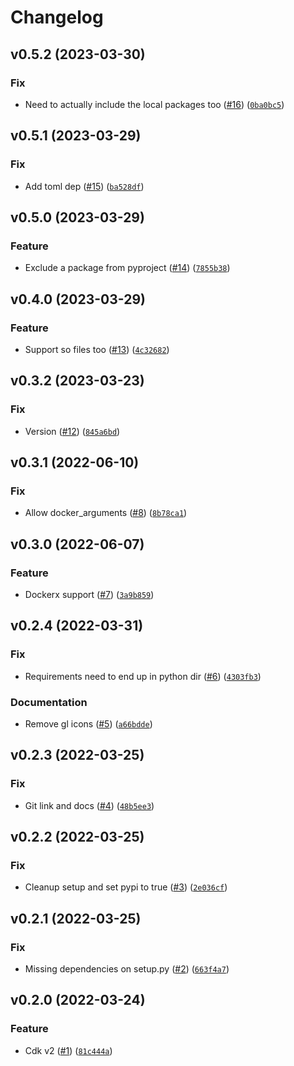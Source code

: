 # Changelog

<!--next-version-placeholder-->

## v0.5.2 (2023-03-30)
### Fix
* Need to actually include the local packages too ([#16](https://github.com/jesse-peters/aws-cdk-lambda-poetry-asset/issues/16)) ([`0ba0bc5`](https://github.com/jesse-peters/aws-cdk-lambda-poetry-asset/commit/0ba0bc5dd7fb5566cb1b3658cb348bfe650d5a9c))

## v0.5.1 (2023-03-29)
### Fix
* Add toml dep ([#15](https://github.com/jesse-peters/aws-cdk-lambda-poetry-asset/issues/15)) ([`ba528df`](https://github.com/jesse-peters/aws-cdk-lambda-poetry-asset/commit/ba528dfb437f5291499e6159c69a5e79c20d7573))

## v0.5.0 (2023-03-29)
### Feature
* Exclude a package from pyproject ([#14](https://github.com/jesse-peters/aws-cdk-lambda-poetry-asset/issues/14)) ([`7855b38`](https://github.com/jesse-peters/aws-cdk-lambda-poetry-asset/commit/7855b38f489e7877ae3a9d00f20236a00b468e24))

## v0.4.0 (2023-03-29)
### Feature
* Support so files too ([#13](https://github.com/jesse-peters/aws-cdk-lambda-poetry-asset/issues/13)) ([`4c32682`](https://github.com/jesse-peters/aws-cdk-lambda-poetry-asset/commit/4c326829cbbea68f9230ab666fc4655f40b5e7d5))

## v0.3.2 (2023-03-23)
### Fix
* Version ([#12](https://github.com/jesse-peters/aws-cdk-lambda-poetry-asset/issues/12)) ([`845a6bd`](https://github.com/jesse-peters/aws-cdk-lambda-poetry-asset/commit/845a6bd037877d156a1ec2d27ed416f934adff77))

## v0.3.1 (2022-06-10)
### Fix
* Allow docker_arguments ([#8](https://github.com/jesse-peters/aws-cdk-lambda-poetry-asset/issues/8)) ([`8b78ca1`](https://github.com/jesse-peters/aws-cdk-lambda-poetry-asset/commit/8b78ca10fbaf876defe4dacc70b50ae4edd3ffa2))

## v0.3.0 (2022-06-07)
### Feature
* Dockerx support ([#7](https://github.com/jesse-peters/aws-cdk-lambda-poetry-asset/issues/7)) ([`3a9b859`](https://github.com/jesse-peters/aws-cdk-lambda-poetry-asset/commit/3a9b8593068c8d3b61264e9b7e0fd2a2b29673d3))

## v0.2.4 (2022-03-31)
### Fix
* Requirements need to end up in python dir ([#6](https://github.com/jesse-peters/aws-cdk-lambda-poetry-asset/issues/6)) ([`4303fb3`](https://github.com/jesse-peters/aws-cdk-lambda-poetry-asset/commit/4303fb381dfd21e34f260297863465428dac1c5c))

### Documentation
* Remove gl icons ([#5](https://github.com/jesse-peters/aws-cdk-lambda-poetry-asset/issues/5)) ([`a66bdde`](https://github.com/jesse-peters/aws-cdk-lambda-poetry-asset/commit/a66bdde51ad4f67b2263394168fb97c84b9a85b5))

## v0.2.3 (2022-03-25)
### Fix
* Git link and docs ([#4](https://github.com/jesse-peters/aws-cdk-lambda-poetry-asset/issues/4)) ([`48b5ee3`](https://github.com/jesse-peters/aws-cdk-lambda-poetry-asset/commit/48b5ee358782e7ee868e067ba1594f2b201556c8))

## v0.2.2 (2022-03-25)
### Fix
* Cleanup setup and set pypi to true ([#3](https://github.com/jesse-peters/aws-cdk-lambda-poetry-asset/issues/3)) ([`2e036cf`](https://github.com/jesse-peters/aws-cdk-lambda-poetry-asset/commit/2e036cf7a4e6263bf85f3ca77f9364255b5c294d))

## v0.2.1 (2022-03-25)
### Fix
* Missing dependencies on setup.py ([#2](https://github.com/jesse-peters/aws-cdk-lambda-poetry-asset/issues/2)) ([`663f4a7`](https://github.com/jesse-peters/aws-cdk-lambda-poetry-asset/commit/663f4a7fa6d23f144b6cbfb428a90b276efa9436))

## v0.2.0 (2022-03-24)
### Feature
* Cdk v2 ([#1](https://github.com/jesse-peters/aws-cdk-lambda-poetry-asset/issues/1)) ([`81c444a`](https://github.com/jesse-peters/aws-cdk-lambda-poetry-asset/commit/81c444a2ff7620600f12b504f5b7d1f8e3fd4669))
